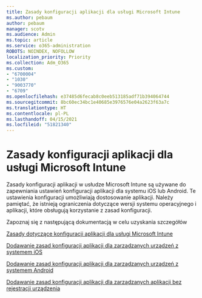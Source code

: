 ```yaml
---
title: Zasady konfiguracji aplikacji dla usługi Microsoft Intune
ms.author: pebaum
author: pebaum
manager: scotv
ms.audience: Admin
ms.topic: article
ms.service: o365-administration
ROBOTS: NOINDEX, NOFOLLOW
localization_priority: Priority
ms.collection: Adm_O365
ms.custom:
- "6700004"
- "1030"
- "9003770"
- "6709"
ms.openlocfilehash: e37485d6fecab8c0eeb513185adf71b394064744
ms.sourcegitcommit: 8bc60ec34bc1e40685e3976576e04a2623f63a7c
ms.translationtype: HT
ms.contentlocale: pl-PL
ms.lasthandoff: 04/15/2021
ms.locfileid: "51821340"
---
```

# <a name="app-configuration-policies-for-microsoft-intune"></a>Zasady konfiguracji aplikacji dla usługi Microsoft Intune

Zasady konfiguracji aplikacji w usłudze Microsoft Intune są używane do zapewniania ustawień konfiguracji aplikacji dla systemu iOS lub Android. Te ustawienia konfiguracji umożliwiają dostosowanie aplikacji. Należy pamiętać, że istnieją ograniczenia dotyczące wersji systemu operacyjnego i aplikacji, które obsługują korzystanie z zasad konfiguracji.

Zapoznaj się z następującą dokumentacją w celu uzyskania szczegółów

[Zasady dotyczące konfiguracji aplikacji dla usługi Microsoft Intune](https://docs.microsoft.com/intune/app-configuration-policies-overview)  

[Dodawanie zasad konfiguracji aplikacji dla zarządzanych urządzeń z systemem iOS](https://docs.microsoft.com/intune/app-configuration-policies-use-ios)  

[Dodawanie zasad konfiguracji aplikacji dla zarządzanych urządzeń z systemem Android](https://docs.microsoft.com/intune/app-configuration-policies-use-android)

[Dodawanie zasad konfiguracji aplikacji dla zarządzanych aplikacji bez rejestracji urządzenia](https://docs.microsoft.com/intune/app-configuration-policies-managed-app)
